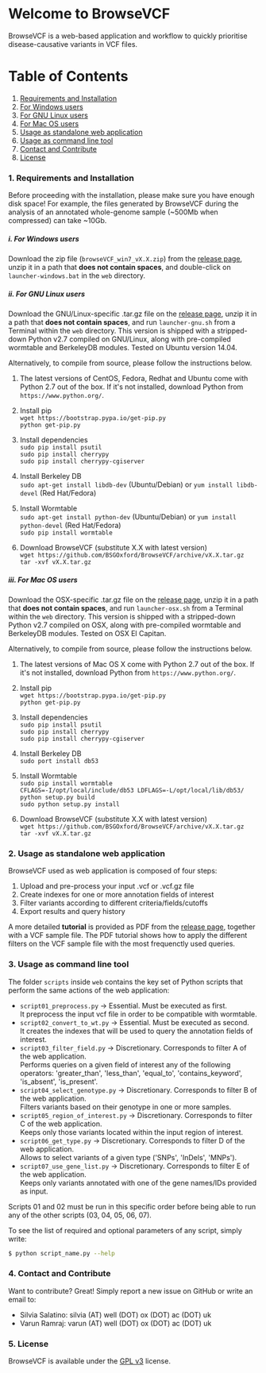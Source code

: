 Welcome to BrowseVCF
=====================

BrowseVCF is a web-based application and workflow to quickly prioritise 
disease-causative variants in VCF files.

# Table of Contents
1. [Requirements and Installation](#1-requirements-and-installation)  
  1. [For Windows users](#i-for-windows-users)  
  2. [For GNU Linux users](#ii-for-gnu-linux-users)  
  3. [For Mac OS users](#iii-for-mac-os-users)  
2. [Usage as standalone web application](#2-usage-as-standalone-web-application)  
3. [Usage as command line tool](#3-usage-as-command-line-tool)  
4. [Contact and Contribute](#4-contact-and-contribute)  
5. [License](#5-license)

### 1. Requirements and Installation

Before proceeding with the installation, please make sure you have enough
disk space! For example, the files generated by BrowseVCF during the analysis 
of an annotated whole-genome sample (~500Mb when compressed) can take ~10Gb.

##### i. *For Windows users*
Download the zip file (`browseVCF_win7_vX.X.zip`) from the [release page], 
unzip it in a path that **does not contain spaces**, and double-click on 
`launcher-windows.bat` in the `web` directory. 

##### ii. *For GNU Linux users*
Download the GNU/Linux-specific .tar.gz file on the [release page], unzip it 
in a path that **does not contain spaces**, and run `launcher-gnu.sh` from a 
Terminal within the `web` directory. This version is shipped with a 
stripped-down Python v2.7 compiled on GNU/Linux, along with pre-compiled 
wormtable and BerkeleyDB modules. Tested on Ubuntu version 14.04.

Alternatively, to compile from source, please follow the instructions below.

1) The latest versions of CentOS, Fedora, Redhat and Ubuntu come with 
Python 2.7 out of the box. 
If it's not installed, download Python from `https://www.python.org/`.

2) Install pip  
`wget https://bootstrap.pypa.io/get-pip.py`  
`python get-pip.py`

3) Install dependencies  
`sudo pip install psutil`  
`sudo pip install cherrypy`  
`sudo pip install cherrypy-cgiserver`  

4) Install Berkeley DB  
`sudo apt-get install libdb-dev` (Ubuntu/Debian) or `yum install libdb-devel` 
(Red Hat/Fedora)

5) Install Wormtable  
`sudo apt-get install python-dev` (Ubuntu/Debian) or `yum install python-devel` 
(Red Hat/Fedora)  
`sudo pip install wormtable`

6) Download BrowseVCF (substitute X.X with latest version)  
`wget https://github.com/BSGOxford/BrowseVCF/archive/vX.X.tar.gz`  
`tar -xvf vX.X.tar.gz`

##### iii. *For Mac OS users*
Download the OSX-specific .tar.gz file on the [release page], unzip it 
in a path that **does not contain spaces**, and run `launcher-osx.sh` from a 
Terminal within the `web` directory. This version is shipped with a 
stripped-down Python v2.7 compiled on OSX, along with pre-compiled wormtable 
and BerkeleyDB modules. Tested on OSX El Capitan.

Alternatively, to compile from source, please follow the instructions below.

1) The latest versions of Mac OS X come with Python 2.7 out of the box. 
If it's not installed, download Python from `https://www.python.org/`.

2) Install pip  
`wget https://bootstrap.pypa.io/get-pip.py`  
`python get-pip.py`

3) Install dependencies  
`sudo pip install psutil`  
`sudo pip install cherrypy`  
`sudo pip install cherrypy-cgiserver`

4) Install Berkeley DB  
`sudo port install db53`

5) Install Wormtable  
`sudo pip install wormtable`  
`CFLAGS=-I/opt/local/include/db53 LDFLAGS=-L/opt/local/lib/db53/ python setup.py build`  
`sudo python setup.py install`

6) Download BrowseVCF (substitute X.X with latest version)  
`wget https://github.com/BSGOxford/BrowseVCF/archive/vX.X.tar.gz`  
`tar -xvf vX.X.tar.gz`

### 2. Usage as standalone web application
BrowseVCF used as web application is composed of four steps:

1) Upload and pre-process your input .vcf or .vcf.gz file  
2) Create indexes for one or more annotation fields of interest  
3) Filter variants according to different criteria/fields/cutoffs  
4) Export results and query history

A more detailed **tutorial** is provided as PDF from the [release page], 
together with a VCF sample file. The PDF tutorial shows how to apply the 
different filters on the VCF sample file with the most frequenctly used queries.

### 3. Usage as command line tool
The folder `scripts` inside `web` contains the key set of Python scripts that 
perform the same actions of the web application:

- `script01_preprocess.py` -> Essential. Must be executed as first.  
It preprocess the input vcf file in order to be compatible with wormtable.
- `script02_convert_to_wt.py` -> Essential. Must be executed as second.  
It creates the indexes that will be used to query the annotation fields of 
interest.
- `script03_filter_field.py` -> Discretionary. Corresponds to filter A of the web 
application.  
Performs queries on a given field of interest any of the following operators: 
'greater_than', 'less_than', 'equal_to', 'contains_keyword', 'is_absent', 
'is_present'.
- `script04_select_genotype.py` -> Discretionary. Corresponds to filter B of the 
web application.  
Filters variants based on their genotype in one or more samples.
- `script05_region_of_interest.py` -> Discretionary. Corresponds to filter C of 
the web application.  
Keeps only those variants located within the input region of interest.
- `script06_get_type.py` -> Discretionary. Corresponds to filter D of the web 
application.  
Allows to select variants of a given type ('SNPs', 'InDels', 'MNPs').
- `script07_use_gene_list.py` -> Discretionary. Corresponds to filter E of the 
web application.  
Keeps only variants annotated with one of the gene names/IDs provided as input.

Scripts 01 and 02 must be run in this specific order before being able to run 
any of the other scripts (03, 04, 05, 06, 07).

To see the list of required and optional parameters of any script, simply write:

```sh
$ python script_name.py --help
```

### 4. Contact and Contribute
Want to contribute? Great! Simply report a new issue on GitHub or write an 
email to:
- Silvia Salatino: silvia (AT) well (DOT) ox (DOT) ac (DOT) uk
- Varun Ramraj: varun (AT) well (DOT) ox (DOT) ac (DOT) uk

### 5. License
BrowseVCF is available under the [GPL v3] license.

   [GPL v3]: http://www.gnu.org/licenses/gpl-3.0.en.html
   [release page]: https://github.com/BSGOxford/BrowseVCF/releases

